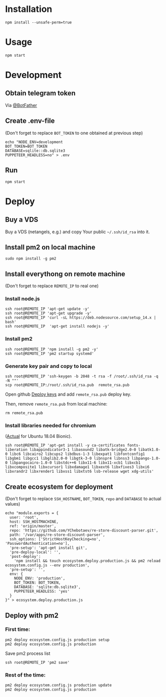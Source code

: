 # Installation

```shell
npm install --unsafe-perm=true
```

# Usage

```shell
npm start
```

# Development

## Obtain telegram token

Via [@BotFather](https://t.me/botfather)

## Create .env-file

(Don't forget to replace `BOT_TOKEN` to one obtained at previous step)

```shell
echo "NODE_ENV=development
BOT_TOKEN=BOT_TOKEN
DATABASE=sqlite::db.sqlite3
PUPPETEER_HEADLESS=no" > .env
```

## Run

```shell
npm start
```

# Deploy

## Buy a VDS

Buy a VDS (netangels, e.g.) and copy Your public `~/.ssh/id_rsa` into it.

## Install pm2 on local machine

```shell
sudo npm install -g pm2
```

## Install everythong on remote machine

(Don't forget to replace `REMOTE_IP` to real one)

### Install node.js

```shell
ssh root@REMOTE_IP 'apt-get update -y'
ssh root@REMOTE_IP 'apt-get upgrade -y'
ssh root@REMOTE_IP 'curl -sL https://deb.nodesource.com/setup_14.x | bash'
ssh root@REMOTE_IP  'apt-get install nodejs -y'
```

### Install pm2

```shell
ssh root@REMOTE_IP 'npm install -g pm2 -y'
ssh root@REMOTE_IP 'pm2 startup systemd'
```

### Generate key pair and copy to local

```shell
ssh root@REMOTE_IP 'ssh-keygen -b 2048 -t rsa -f /root/.ssh/id_rsa -q -N ""'
scp root@REMOTE_IP:/root/.ssh/id_rsa.pub  remote_rsa.pub
```

Open github [Deploy keys](https://github.com/YChebotaev/re-store-discount-parser/settings/keys) and add `remote_rsa.pub` deploy key.

Then, remove `remote_rsa.pub` from local machine:

```shell
rm remote_rsa.pub
```

### Install libraries needed for chromium

([Actual](https://github.com/puppeteer/puppeteer/blob/main/docs/troubleshooting.md#chrome-headless-doesnt-launch-on-unix) for Ubuntu 18.04 Bionic).

```shell
ssh root@REMOTE_IP 'apt-get install -y ca-certificates fonts-liberation libappindicator3-1 libasound2 libatk-bridge2.0-0 libatk1.0-0 libc6 libcairo2 libcups2 libdbus-1-3 libexpat1 libfontconfig1 libgbm1 libgcc1 libglib2.0-0 libgtk-3-0 libnspr4 libnss3 libpango-1.0-0 libpangocairo-1.0-0 libstdc++6 libx11-6 libx11-xcb1 libxcb1 libxcomposite1 libxcursor1 libxdamage1 libxext6 libxfixes3 libxi6 libxrandr2 libxrender1 libxss1 libxtst6 lsb-release wget xdg-utils'
```

## Create ecosystem for deployment

(Don't forget to replace `SSH_HOSTNAME`, `BOT_TOKEN`, `repo` and `DATABASE` to actual values)

```shell
echo "module.exports = {
  user: 'root',
  host: SSH_HOSTMACHINE,
  ref: 'origin/master',
  repo: 'https://github.com/YChebotaev/re-store-discount-parser.git',
  path: '/var/apps/re-store-discount-parser',
  ssh_options: ['StrictHostKeyChecking=no', 'PasswordAuthentication=no'],
  'pre-setup': 'apt-get install git',
  'pre-deploy-local': '',
  'post-deploy':
    'npm install && touch ecosystem.deploy.production.js && pm2 reload ecosystem.config.js --env production',
  'pre-setup': '',
  env: {
    NODE_ENV: 'production',
    BOT_TOKEN: BOT_TOKEN,
    DATABASE: 'sqlite:db.sqlite3',
    PUPPETEER_HEADLESS: 'yes'
  }
}" > ecosystem.deploy.production.js
```

## Deploy with pm2

### First time:

```shell
pm2 deploy ecosystem.config.js production setup
pm2 deploy ecosystem.config.js production
```

Save pm2 process list

```shell
ssh root@REMOTE_IP 'pm2 save'
```

### Rest of the time:

```shell
pm2 deploy ecosystem.config.js production update
pm2 deploy ecosystem.config.js production
```
